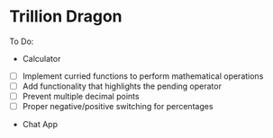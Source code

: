 # Trillion Dragon

To Do:

- Calculator
- [ ] Implement curried functions to perform mathematical operations
- [ ] Add functionality that highlights the pending operator
- [ ] Prevent multiple decimal points
- [ ] Proper negative/positive switching for percentages

- Chat App
